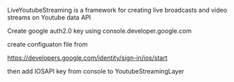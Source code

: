 LiveYoutubeStreaming is a framework for creating live broadcasts and video streams on Youtube data API



Create google auth2.0 key using console.developer.google.com



create configuaton file from

https://developers.google.com/identity/sign-in/ios/start

then add IOSAPI key from console to  YoutubeStreamingLayer
